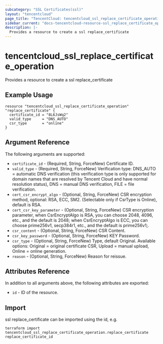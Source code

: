 ```yaml
---
subcategory: "SSL Certificates(ssl)"
layout: "tencentcloud"
page_title: "TencentCloud: tencentcloud_ssl_replace_certificate_operation"
sidebar_current: "docs-tencentcloud-resource-ssl_replace_certificate_operation"
description: |-
  Provides a resource to create a ssl replace_certificate
---
```


# tencentcloud_ssl_replace_certificate_operation

Provides a resource to create a ssl replace_certificate

## Example Usage

```hcl
resource "tencentcloud_ssl_replace_certificate_operation" "replace_certificate" {
  certificate_id = "8L6JsWq2"
  valid_type     = "DNS_AUTO"
  csr_type       = "online"
}
```

## Argument Reference

The following arguments are supported:

* `certificate_id` - (Required, String, ForceNew) Certificate ID.
* `valid_type` - (Required, String, ForceNew) Verification type: DNS_AUTO = automatic DNS verification (this verification type is only supported for domain names that are resolved by Tencent Cloud and have normal resolution status), DNS = manual DNS verification, FILE = file verification.
* `cert_csr_encrypt_algo` - (Optional, String, ForceNew) CSR encryption method, optional: RSA, ECC, SM2. (Selectable only if CsrType is Online), default is RSA.
* `cert_csr_key_parameter` - (Optional, String, ForceNew) CSR encryption parameter, when CsrEncryptAlgo is RSA, you can choose 2048, 4096, etc., and the default is 2048; when CsrEncryptAlgo is ECC, you can choose prime256v1, secp384r1, etc., and the default is prime256v1;.
* `csr_content` - (Optional, String, ForceNew) CSR Content.
* `csr_key_password` - (Optional, String, ForceNew) KEY Password.
* `csr_type` - (Optional, String, ForceNew) Type, default Original. Available options: Original = original certificate CSR, Upload = manual upload, Online = online generation.
* `reason` - (Optional, String, ForceNew) Reason for reissue.

## Attributes Reference

In addition to all arguments above, the following attributes are exported:

* `id` - ID of the resource.



## Import

ssl replace_certificate can be imported using the id, e.g.

```
terraform import tencentcloud_ssl_replace_certificate_operation.replace_certificate replace_certificate_id
```

